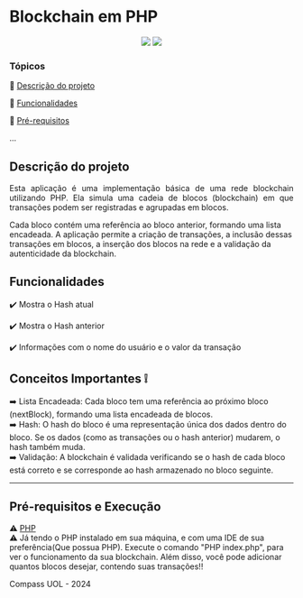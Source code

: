 <h1> Blockchain em PHP </h1> 

<p align="center">
  <img src="https://img.shields.io/static/v1?label=php&message=Linguagem&color=blue&style=for-the-badge&logo=PHP"/>
  <img src="http://img.shields.io/static/v1?label=STATUS&message=Concluido&color=RED&style=for-the-badge"/>
</p>

### Tópicos 

:small_blue_diamond: [Descrição do projeto](#descrição-do-projeto)

:small_blue_diamond: [Funcionalidades](#funcionalidades)

:small_blue_diamond: [Pré-requisitos](#pré-requisitos)

... 

## Descrição do projeto 

<p align="justify">
   Esta aplicação é uma implementação básica de uma rede blockchain utilizando PHP. Ela simula uma cadeia de blocos (blockchain) em que transações podem ser registradas e agrupadas em blocos. 
  
  Cada bloco contém uma referência ao bloco anterior, formando uma lista encadeada. A aplicação permite a criação de transações, a inclusão dessas transações em blocos, a inserção dos blocos na rede e a validação da autenticidade da blockchain.
</p>

## Funcionalidades

:heavy_check_mark: Mostra o Hash atual

:heavy_check_mark: Mostra o Hash anterior

:heavy_check_mark: Informações com o nome do usuário e o valor da transação
  
## Conceitos Importantes :grey_exclamation:

:arrow_right: Lista Encadeada: Cada bloco tem uma referência ao próximo bloco (nextBlock), formando uma lista encadeada de blocos. 
<br>
:arrow_right: Hash: O hash do bloco é uma representação única dos dados dentro do bloco. Se os dados (como as transações ou o hash anterior) mudarem, o hash também muda.
<br>
:arrow_right: Validação: A blockchain é validada verificando se o hash de cada bloco está correto e se corresponde ao hash armazenado no bloco seguinte.

<hr>

## Pré-requisitos e Execução

:warning: [PHP]((https://www.php.net/downloads.php)) <br>
:warning: Já tendo o PHP instalado em sua máquina, e com uma IDE de sua preferência(Que possua PHP). Execute o comando "PHP index.php", para ver o funcionamento da sua blockchain. Além disso, você pode adicionar quantos blocos desejar, contendo suas transações!! <br>

Compass UOL - 2024
